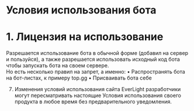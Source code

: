 # Условия использования бота

# 1. Лицензия на использование
Разрешается использование бота в обычной форме (добавил на сервер и пользуйся), а также разрешается использовать исходный код бота чтобы запускать бота на своем сервере. <br>
Но есть несколько правил на запрет, а именно:
    • Распространять бота на бот-листах, к примеру top.gg
    • Присваивать бота себе

7. Изменения условий использования сайта
EverLight разработчики могут пересматривать настоящие Условия использования своего продукта в любое время без предварительного уведомления.
